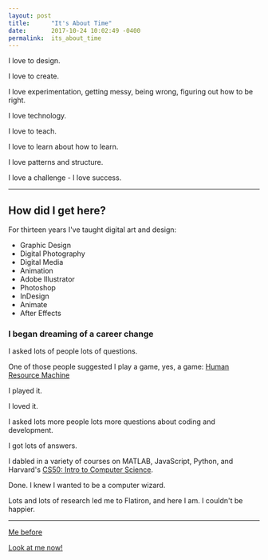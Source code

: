 ```yaml
---
layout: post
title:      "It's About Time"
date:       2017-10-24 10:02:49 -0400
permalink:  its_about_time
---
```


<p>I love to design.</p>
<p>I love to create.</p>
<p>I love experimentation, getting messy, being wrong, figuring out how to be right.</p>
<p>I love technology. </p>
<p>I love to teach.</p>
<p>I love to learn about how to learn.</p>
<p>I love patterns and structure.</p>
<p>I love a challenge - I love success.</p>

--- 
## How did I get here?
For thirteen years I've taught digital art and design:
* Graphic Design
* Digital Photography
* Digital Media
* Animation
* Adobe Illustrator
* Photoshop
* InDesign
* Animate
* After Effects

### I began dreaming of a career change

I asked lots of people lots of questions.

One of those people suggested I play a game, yes, a game: 
[Human Resource Machine](https://tomorrowcorporation.com/humanresourcemachine)

I played it.

I loved it.

I asked lots more people lots more questions about coding and development.

I got lots of answers.

I dabled in a variety of courses on MATLAB, JavaScript, Python, and Harvard's
[CS50: Intro to Computer Science](http://online-learning.harvard.edu/course/cs50-introduction-computer-science).

Done. I knew I wanted to be a computer wizard.

Lots and lots of research led me to Flatiron, and here I am. I couldn't be happier.

---
[Me before](http://www.dumpaday.com/wp-content/uploads/2014/03/funny-dogs-sleeping-anywhere-28.jpg)

[Look at me now!](https://i.pinimg.com/736x/60/34/6a/60346aad1a0e22af3e97ac9dd3118add--happy-puppy-happy-dogs.jpg)





